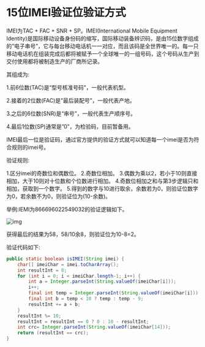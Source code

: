 # 15位IMEI验证位验证方式

IMEI为TAC + FAC + SNR + SP。IMEI(International Mobile Equipment Identity)是国际移动设备身份码的缩写，国际移动装备辨识码，是由15位数字组成的”电子串号”，它与每台移动电话机一一对应，而且该码是全世界唯一的。每一只移动电话机在组装完成后都将被赋予一个全球唯一的一组号码，这个号码从生产到交付使用都将被制造生产的厂商所记录。

其组成为:

1.前6位数(TAC)是“型号核准号码”，一般代表机型。

2.接着的2位数(FAC)是”最后装配号”，一般代表产地。

3.之后的6位数(SNR)是“串号”，一般代表生产顺序号。

4.最后1位数(SP)通常是”0”，为检验码，目前暂备用。



IMEI最后一位是验证码，通过官方提供的验证方式就可以知道每一个imei是否为符合规则的imei号。

验证规则:

1.区分imei的奇数位和偶数位。
2.奇数位相加。
3.偶数为乘以2，若小于10则直接相加，大于10则对十位数和个位数进行相加。
4.奇数位相加之和与第3步逻辑只和相加，获取到一个数字。
5.得到的数字与10进行取余，余数若为0，则验证位数字为0，若余数不为0，则验证位为(10-余数)。



举例:IEMI为866696022549032的验证逻辑如下。

![img](https://pic4.zhimg.com/80/v2-09a5f3743accb0894515c72c183e0d03_hd.jpg)



获得最后的结果为58，58/10余8，则验证位为10-8=2。



验证代码如下:

```java
public static boolean isIMEI(String imei) {
    char[] imeiChar = imei.toCharArray();
    int resultInt = 0;
    for (int i = 0; i < imeiChar.length-1; i++) {
        int a = Integer.parseInt(String.valueOf(imeiChar[i]));
        i++;
        final int temp = Integer.parseInt(String.valueOf(imeiChar[i])) * 2;
        final int b = temp < 10 ? temp : temp - 9;
        resultInt += a + b;
    }
    resultInt %= 10;
    resultInt = resultInt == 0 ? 0 : 10 - resultInt;
    int crc= Integer.parseInt(String.valueOf(imeiChar[14]));
    return (resultInt == crc);
}
```
